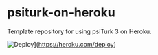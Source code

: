 # psiturk-on-heroku
Template repository for using psiTurk 3 on Heroku.

![Deploy](https://www.herokucdn.com/deploy/button.svg)](https://heroku.com/deploy)
